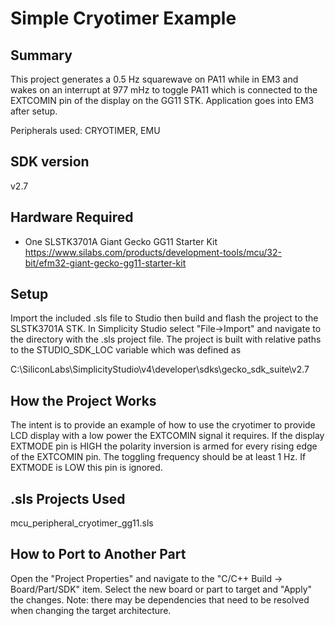# Simple Cryotimer Example #

## Summary ##

This project generates a 0.5 Hz squarewave on PA11 while in EM3 and wakes on an interrupt at 977 mHz to toggle PA11 which is connected to the EXTCOMIN pin of the display on the GG11 STK.  Application goes into EM3 after setup.

Peripherals used: CRYOTIMER, EMU

## SDK version ##

v2.7

## Hardware Required ##

- One SLSTK3701A Giant Gecko GG11 Starter Kit
<https://www.silabs.com/products/development-tools/mcu/32-bit/efm32-giant-gecko-gg11-starter-kit>

## Setup ##

Import the included .sls file to Studio then build and flash the project to the SLSTK3701A STK.
In Simplicity Studio select "File->Import" and navigate to the directory with the .sls project file.
The project is built with relative paths to the STUDIO_SDK_LOC variable which was defined as

C:\SiliconLabs\SimplicityStudio\v4\developer\sdks\gecko_sdk_suite\v2.7

## How the Project Works ##

The intent is to provide an example of how to use the cryotimer to provide LCD display with a low power the EXTCOMIN signal it requires.  If the display EXTMODE pin is HIGH the polarity inversion is armed for every rising edge of the EXTCOMIN pin. The toggling frequency should be at least 1 Hz. If EXTMODE is LOW this pin is ignored.

## .sls Projects Used ##

mcu_peripheral_cryotimer_gg11.sls

## How to Port to Another Part ##

Open the "Project Properties" and navigate to the "C/C++ Build -> Board/Part/SDK" item.  Select the new board or part to target and "Apply" the changes.  Note: there may be dependencies that need to be resolved when changing the target architecture.
